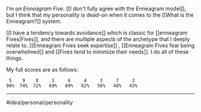*I'm an Enneagram Five.* [[I don't fully agree with the Enneagram model]], but I think that my personality is dead-on when it comes to the [[What is the Enneagram?]] system. 

[[I have a tendency towards avoidance]] which is classic for [[enneagram Fives|Fives]], and there are multiple aspects of the archetype that I deeply relate to. [[Enneagram Fives seek expertise]] , [[Enneagram Fives fear being overwhelmed]] and  [[Fives tend to minimize their needs]]. I do all of these things. 

My full scores are as follows: 
```
 5    9    8     1     6     4     3     7     2
98%  74%  72%   69%   69%   62%   56%   48%   43%
```
---
#idea/personal/personality 